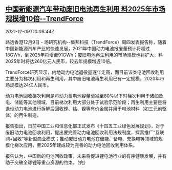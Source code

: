 <!--1639045864000-->
[中国新能源汽车带动废旧电池再生利用 料2025年市场规模增10倍--TrendForce](https://cn.reuters.com/article/trendforce-china-ev-baterry-1209-idCNKBS2IO0SL)
------

<div><i>2021-12-09T10:06:44Z</i></div><p>路透香港12月9日 - 场研究机构--集邦科技（TrendForce）周四发表报告称，随着中国新能源汽车产业的快速发展，2021年中国动力电池报废量预计将超过18GWh，到2025年将增至91GWh；废旧电池再生利用的市场规模也将扩大，料2025年时将达260亿元人民币，较去年规模增近10倍。</p><p>TrendForce研究显示，内地动力电池退役量逐年走高，而目前该类电池回收利用主要分为梯次利用和再生利用，其中废旧电池再生利用已有一定规模，2020年市场规模达24亿人民币。</p><p>动力电池回收梯次利用是将动力蓄电池容量衰减至80%以下时梯次利用于诸如备电、储能等其他领域，目前梯次利用大部分处于试验示范阶段；再生利用主要是将退役动力电池进行拆解后回收锂、钴、镍等有价金属并用于电池材料（如三元前驱体）的再生制造。</p><p>报告指出，日前中国工业和信息化部正式发布《十四五工业绿色发展规划》，对于废旧动力电池回收利用，提出要完善动力电池回收利用法规制度，探索推广“互联网+回收”等新型商业模式；推动废旧动力电池在储能、备电、充换电等领域的规模化梯次应用，至2025年建成较为完善的动力电池回收利用体系。</p><p>报告认为，中国新的电池回收政策，未来将促进锂电池行业的有序健康发展，并有助于突破全球锂等重点资源的约束。（完）</p>
